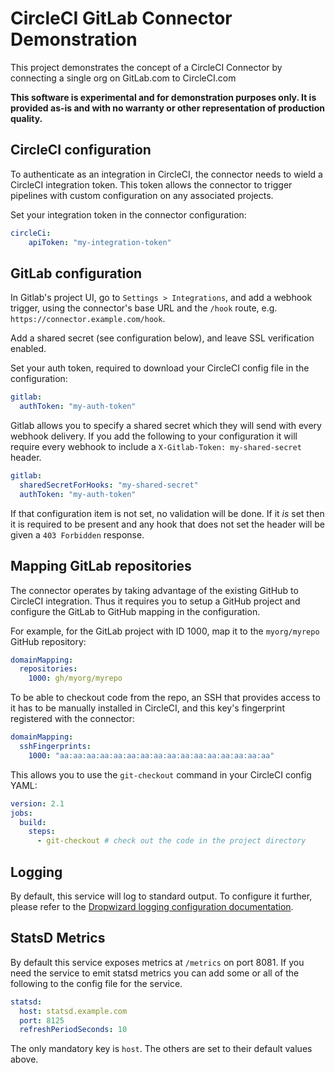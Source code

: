 # CircleCI GitLab Connector Demonstration

This project demonstrates the concept of a CircleCI Connector by connecting a
single org on GitLab.com to CircleCI.com

**This software is experimental and for demonstration purposes only. It is
provided as-is and with no warranty or other representation of production
quality.**

## CircleCI configuration

To authenticate as an integration in CircleCI, the connector needs to wield a CircleCI integration
token. This token allows the connector to trigger pipelines with custom configuration on any
associated projects.

Set your integration token in the connector configuration:
```yaml
circleCi:
    apiToken: "my-integration-token"
```

## GitLab configuration

In Gitlab's project UI, go to `Settings > Integrations`, and add a webhook
trigger, using the connector's base URL and the `/hook` route, e.g. 
`https://connector.example.com/hook`.

Add a shared secret (see configuration below), and leave SSL verification
enabled.

Set your auth token, required to download your CircleCI config file in the
configuration:
```yaml
gitlab:
  authToken: "my-auth-token"
```

Gitlab allows you to specify a shared secret which they will send with every
webhook delivery. If you add the following to your configuration it will
require every webhook to include a `X-Gitlab-Token: my-shared-secret` header.

```yaml
gitlab:
  sharedSecretForHooks: "my-shared-secret"
  authToken: "my-auth-token"
```

If that configuration item is not set, no validation will be done. If it _is_
set then it is required to be present and any hook that does not set the
header will be given a `403 Forbidden` response.

## Mapping GitLab repositories

The connector operates by taking advantage of the existing GitHub to CircleCI
integration. Thus it requires you to setup a GitHub project and configure the
GitLab to GitHub mapping in the configuration.

For example, for the GitLab project with ID 1000, map it to the `myorg/myrepo`
GitHub repository:

```yaml
domainMapping:
  repositories:
    1000: gh/myorg/myrepo
```

To be able to checkout code from the repo, an SSH that provides access to it
has to be manually installed in CircleCI, and this key's fingerprint registered
with the connector:

```yaml
domainMapping:
  sshFingerprints:
    1000: "aa:aa:aa:aa:aa:aa:aa:aa:aa:aa:aa:aa:aa:aa:aa:aa"
```

This allows you to use the `git-checkout` command in your CircleCI config YAML:
```yaml
version: 2.1
jobs:
  build:
    steps:
      - git-checkout # check out the code in the project directory
```

## Logging

By default, this service will log to standard output. To configure it further,
please refer to the [Dropwizard logging configuration
documentation](https://www.dropwizard.io/0.8.0/docs/manual/core.html#logging).

## StatsD Metrics

By default this service exposes metrics at `/metrics` on port 8081. If you
need the service to emit statsd metrics you can add some or all of the
following to the config file for the service.

```yaml
statsd:
  host: statsd.example.com
  port: 8125
  refreshPeriodSeconds: 10
```

The only mandatory key is `host`. The others are set to their default values
above.
